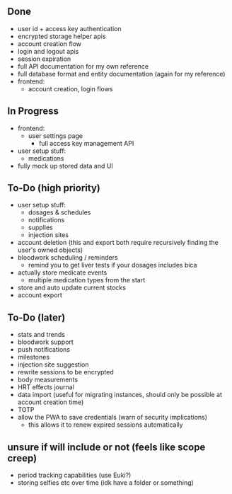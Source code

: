 ## Done
 - user id + access key authentication
 - encrypted storage helper apis
 - account creation flow
 - login and logout apis
 - session expiration
 - full API documentation for my own reference
 - full database format and entity documentation (again for my reference)
 - frontend:
   * account creation, login flows

## In Progress
 - frontend:
   * user settings page
     - full access key management API
 - user setup stuff:
   * medications
 - fully mock up stored data and UI

## To-Do (high priority)
 - user setup stuff:
   * dosages & schedules
   * notifications
   * supplies
   * injection sites
 - account deletion (this and export both require recursively finding the user's owned objects)
 - bloodwork scheduling / reminders
   * remind you to get liver tests if your dosages includes bica
 - actually store medicate events
   * multiple medication types from the start
 - store and auto update current stocks
 - account export

## To-Do (later)
 - stats and trends
 - bloodwork support
 - push notifications
 - milestones
 - injection site suggestion
 - rewrite sessions to be encrypted
 - body measurements
 - HRT effects journal
 - data import (useful for migrating instances, should only be possible at account creation time)
 - TOTP
 - allow the PWA to save credentials (warn of security implications)
   * this allows it to renew expired sessions automatically

## unsure if will include or not (feels like scope creep)
 - period tracking capabilities (use Euki?)
 - storing selfies etc over time (idk have a folder or something)

